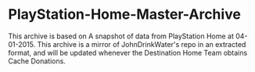 # PlayStation-Home-Master-Archive
This archive is based on A snapshot of data from PlayStation Home at 04-01-2015. This archive is a mirror of JohnDrinkWater's repo in an extracted format, and will be updated whenever the Destination Home Team obtains Cache Donations.
